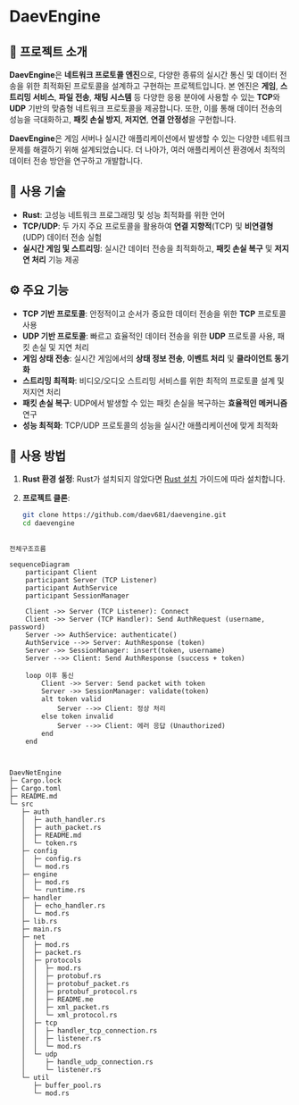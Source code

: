 # DaevEngine

## 📌 프로젝트 소개

**DaevEngine**은 **네트워크 프로토콜 엔진**으로, 다양한 종류의 실시간 통신 및 데이터 전송을 위한 최적화된 프로토콜을 설계하고 구현하는 프로젝트입니다. 본 엔진은 **게임**, **스트리밍 서비스**, **파일 전송**, **채팅 시스템** 등 다양한 응용 분야에 사용할 수 있는 **TCP**와 **UDP** 기반의 맞춤형 네트워크 프로토콜을 제공합니다. 또한, 이를 통해 데이터 전송의 성능을 극대화하고, **패킷 손실 방지**, **저지연**, **연결 안정성**을 구현합니다.

**DaevEngine**은 게임 서버나 실시간 애플리케이션에서 발생할 수 있는 다양한 네트워크 문제를 해결하기 위해 설계되었습니다. 더 나아가, 여러 애플리케이션 환경에서 최적의 데이터 전송 방안을 연구하고 개발합니다.

## 🚀 사용 기술

- **Rust**: 고성능 네트워크 프로그래밍 및 성능 최적화를 위한 언어
- **TCP/UDP**: 두 가지 주요 프로토콜을 활용하여 **연결 지향적**(TCP) 및 **비연결형**(UDP) 데이터 전송 실험
- **실시간 게임 및 스트리밍**: 실시간 데이터 전송을 최적화하고, **패킷 손실 복구** 및 **저지연 처리** 기능 제공

## ⚙️ 주요 기능

- **TCP 기반 프로토콜**: 안정적이고 순서가 중요한 데이터 전송을 위한 **TCP** 프로토콜 사용
- **UDP 기반 프로토콜**: 빠르고 효율적인 데이터 전송을 위한 **UDP** 프로토콜 사용, 패킷 손실 및 지연 처리
- **게임 상태 전송**: 실시간 게임에서의 **상태 정보 전송**, **이벤트 처리** 및 **클라이언트 동기화**
- **스트리밍 최적화**: 비디오/오디오 스트리밍 서비스를 위한 최적의 프로토콜 설계 및 저지연 처리
- **패킷 손실 복구**: UDP에서 발생할 수 있는 패킷 손실을 복구하는 **효율적인 메커니즘** 연구
- **성능 최적화**: TCP/UDP 프로토콜의 성능을 실시간 애플리케이션에 맞게 최적화

## 📝 사용 방법

1. **Rust 환경 설정**: Rust가 설치되지 않았다면 [Rust 설치](https://www.rust-lang.org/) 가이드에 따라 설치합니다.
   
2. **프로젝트 클론**:
   ```bash
   git clone https://github.com/daev681/daevengine.git
   cd daevengine
```

전체구조흐름

sequenceDiagram
    participant Client
    participant Server (TCP Listener)
    participant AuthService
    participant SessionManager

    Client ->> Server (TCP Listener): Connect
    Client ->> Server (TCP Handler): Send AuthRequest (username, password)
    Server ->> AuthService: authenticate()
    AuthService -->> Server: AuthResponse (token)
    Server ->> SessionManager: insert(token, username)
    Server -->> Client: Send AuthResponse (success + token)

    loop 이후 통신
        Client ->> Server: Send packet with token
        Server ->> SessionManager: validate(token)
        alt token valid
            Server -->> Client: 정상 처리
        else token invalid
            Server -->> Client: 에러 응답 (Unauthorized)
        end
    end



DaevNetEngine
├─ Cargo.lock
├─ Cargo.toml
├─ README.md
└─ src
   ├─ auth
   │  ├─ auth_handler.rs
   │  ├─ auth_packet.rs
   │  ├─ README.md
   │  └─ token.rs
   ├─ config
   │  ├─ config.rs
   │  └─ mod.rs
   ├─ engine
   │  ├─ mod.rs
   │  └─ runtime.rs
   ├─ handler
   │  ├─ echo_handler.rs
   │  └─ mod.rs
   ├─ lib.rs
   ├─ main.rs
   ├─ net
   │  ├─ mod.rs
   │  ├─ packet.rs
   │  ├─ protocols
   │  │  ├─ mod.rs
   │  │  ├─ protobuf.rs
   │  │  ├─ protobuf_packet.rs
   │  │  ├─ protobuf_protocol.rs
   │  │  ├─ README.me
   │  │  ├─ xml_packet.rs
   │  │  └─ xml_protocol.rs
   │  ├─ tcp
   │  │  ├─ handler_tcp_connection.rs
   │  │  ├─ listener.rs
   │  │  └─ mod.rs
   │  └─ udp
   │     ├─ handle_udp_connection.rs
   │     └─ listener.rs
   └─ util
      ├─ buffer_pool.rs
      └─ mod.rs
